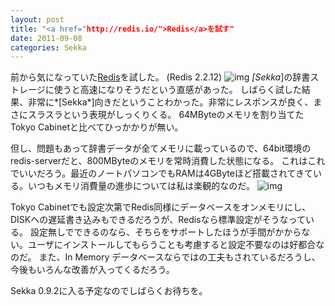 ```yaml
---
layout: post
title: "<a href="http://redis.io/">Redis</a>を試す"
date: 2011-09-08
categories: Sekka
---
```

前から気になっていた[Redis](http://redis.io/)を試した。 (Redis 2.2.12)
 ![img](http://peachshake.com/wp-content/uploads/2010/10/redis_logo.png)
*[Sekka*]の辞書ストレージに使うと高速になりそうだという直感があった。
しばらく試した結果、非常に*[Sekka*]向きだということわかった。非常にレスポンスが良く、まさにスラスラという表現がしっくりくる。
64MByteのメモリを割り当てたTokyo Cabinetと比べてひっかかりが無い。

但し、問題もあって辞書データが全てメモリに載っているので、64bit環境のredis-serverだと、800MByteのメモリを常時消費した状態になる。
これはこれでいいだろう。最近のノートパソコンでもRAMは4GByteほど搭載されてきている。いつもメモリ消費量の進歩については私は楽観的なのだ。
 ![img](http://mrg.bz/fRAVXM)

Tokyo Cabinetでも設定次第でRedis同様にデータベースをオンメモリにし、DISKへの遅延書き込みもできるだろうが、Redisなら標準設定がそうなっている。
設定無しでできるのなら、そちらをサポートしたほうが手間がかからない。ユーザにインストールしてもらうことも考慮すると設定不要なのは好都合なのだ。
また、In Memory データベースならではの工夫もされているだろうし、今後もいろんな改善が入ってくるだろう。

Sekka 0.9.2に入る予定なのでしばらくお待ちを。
